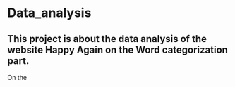 # Data_analysis
This project is about the data analysis of the website Happy Again on the Word categorization part.
-----------------------------------------------------------
On the 
